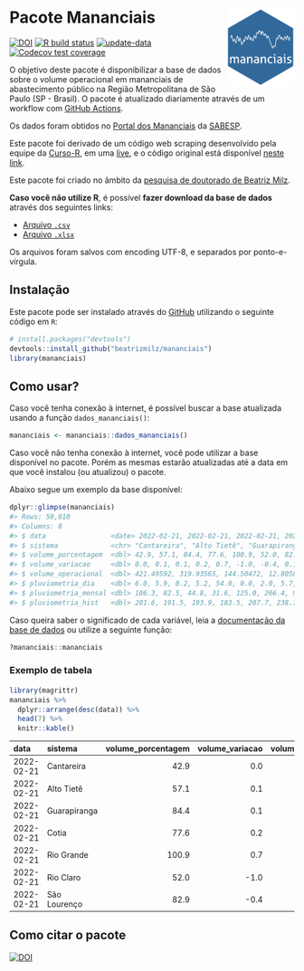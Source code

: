 
<!-- README.md is generated from README.Rmd. Please edit that file -->

# Pacote Mananciais <img src="man/figures/hexlogo.png" align="right" width = "120px"/>

<!-- badges: start -->

[![DOI](https://zenodo.org/badge/DOI/10.5281/zenodo.4733056.svg)](https://doi.org/10.5281/zenodo.4733056)
[![R build
status](https://github.com/beatrizmilz/mananciais/workflows/R-CMD-check/badge.svg)](https://github.com/beatrizmilz/mananciais/actions)
[![update-data](https://github.com/beatrizmilz/mananciais/actions/workflows/2-update_data.yaml/badge.svg)](https://github.com/beatrizmilz/mananciais/actions/workflows/2-update_data.yaml)
[![Codecov test
coverage](https://codecov.io/gh/beatrizmilz/mananciais/branch/master/graph/badge.svg)](https://codecov.io/gh/beatrizmilz/mananciais?branch=master)
<!-- badges: end -->

O objetivo deste pacote é disponibilizar a base de dados sobre o volume
operacional em mananciais de abastecimento público na Região
Metropolitana de São Paulo (SP - Brasil). O pacote é atualizado
diariamente através de um workflow com [GitHub
Actions](https://github.com/beatrizmilz/mananciais/actions).

Os dados foram obtidos no [Portal dos
Mananciais](http://mananciais.sabesp.com.br/Situacao) da
[SABESP](http://site.sabesp.com.br/site/Default.aspx).

Este pacote foi derivado de um código web scraping desenvolvido pela
equipe da [Curso-R](https://www.curso-r.com/), em uma
[live](https://youtu.be/jvZIxrMmOcQ), e o código original está
disponível [neste
link](https://github.com/curso-r/lives/blob/master/drafts/20200730_scraper_sabesp.R).

Este pacote foi criado no âmbito da [pesquisa de doutorado de Beatriz
Milz](https://beatrizmilz.github.io/tese/).

**Caso você não utilize R**, é possível **fazer download da base de
dados** através dos seguintes links:

  - [Arquivo
    `.csv`](https://github.com/beatrizmilz/mananciais/raw/master/inst/extdata/mananciais.csv)
  - [Arquivo
    `.xlsx`](https://github.com/beatrizmilz/mananciais/blob/master/inst/extdata/mananciais.xlsx?raw=true)

Os arquivos foram salvos com encoding UTF-8, e separados por
ponto-e-vírgula.

## Instalação

Este pacote pode ser instalado através do [GitHub](https://github.com/)
utilizando o seguinte código em `R`:

``` r
# install.packages("devtools")
devtools::install_github("beatrizmilz/mananciais")
library(mananciais)
```

## Como usar?

Caso você tenha conexão à internet, é possível buscar a base atualizada
usando a função `dados_mananciais()`:

``` r
mananciais <- mananciais::dados_mananciais() 
```

Caso você não tenha conexão à internet, você pode utilizar a base
disponível no pacote. Porém as mesmas estarão atualizadas até a data em
que você instalou (ou atualizou) o pacote.

Abaixo segue um exemplo da base disponível:

``` r
dplyr::glimpse(mananciais)
#> Rows: 50,010
#> Columns: 8
#> $ data                <date> 2022-02-21, 2022-02-21, 2022-02-21, 2022-02-21, 2…
#> $ sistema             <chr> "Cantareira", "Alto Tietê", "Guarapiranga", "Cotia…
#> $ volume_porcentagem  <dbl> 42.9, 57.1, 84.4, 77.6, 100.9, 52.0, 82.9, 42.9, 5…
#> $ volume_variacao     <dbl> 0.0, 0.1, 0.1, 0.2, 0.7, -1.0, -0.4, 0.1, 0.1, -0.…
#> $ volume_operacional  <dbl> 421.49592, 319.93565, 144.50472, 12.80588, 113.138…
#> $ pluviometria_dia    <dbl> 6.0, 5.9, 0.2, 5.2, 54.0, 0.0, 2.0, 5.7, 1.2, 0.0,…
#> $ pluviometria_mensal <dbl> 106.3, 82.5, 44.8, 31.6, 125.0, 266.4, 90.0, 100.3…
#> $ pluviometria_hist   <dbl> 201.6, 191.5, 193.9, 183.5, 207.7, 238.7, 233.4, 2…
```

Caso queira saber o significado de cada variável, leia a [documentação
da base de
dados](https://beatrizmilz.github.io/mananciais/reference/mananciais.html)
ou utilize a seguinte função:

``` r
?mananciais::mananciais
```

### Exemplo de tabela

``` r
library(magrittr)
mananciais %>% 
  dplyr::arrange(desc(data)) %>% 
  head(7) %>%
  knitr::kable()
```

| data       | sistema      | volume\_porcentagem | volume\_variacao | volume\_operacional | pluviometria\_dia | pluviometria\_mensal | pluviometria\_hist |
| :--------- | :----------- | ------------------: | ---------------: | ------------------: | ----------------: | -------------------: | -----------------: |
| 2022-02-21 | Cantareira   |                42.9 |              0.0 |           421.49592 |               6.0 |                106.3 |              201.6 |
| 2022-02-21 | Alto Tietê   |                57.1 |              0.1 |           319.93565 |               5.9 |                 82.5 |              191.5 |
| 2022-02-21 | Guarapiranga |                84.4 |              0.1 |           144.50472 |               0.2 |                 44.8 |              193.9 |
| 2022-02-21 | Cotia        |                77.6 |              0.2 |            12.80588 |               5.2 |                 31.6 |              183.5 |
| 2022-02-21 | Rio Grande   |               100.9 |              0.7 |           113.13879 |              54.0 |                125.0 |              207.7 |
| 2022-02-21 | Rio Claro    |                52.0 |            \-1.0 |             7.10313 |               0.0 |                266.4 |              238.7 |
| 2022-02-21 | São Lourenço |                82.9 |            \-0.4 |            73.64049 |               2.0 |                 90.0 |              233.4 |

## Como citar o pacote

[![DOI](https://zenodo.org/badge/DOI/10.5281/zenodo.4733056.svg)](https://doi.org/10.5281/zenodo.4733056)
